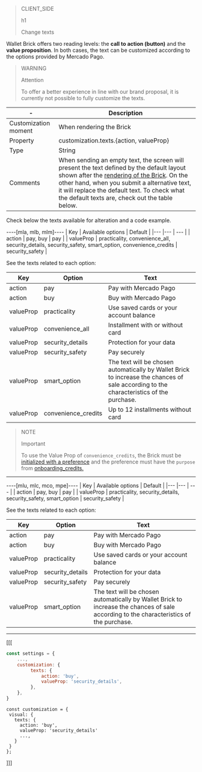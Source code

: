 > CLIENT_SIDE
>
> h1
>
> Change texts

Wallet Brick offers two reading levels: the **call to action (button)** and the **value proposition**. In both cases, the text can be customized according to the options provided by Mercado Pago.

> WARNING
>
> Attention
>
> To offer a better experience in line with our brand proposal, it is currently not possible to fully customize the texts.

| - | Description |
| --- | --- |
| Customization moment  | When rendering the Brick  |
| Property  | customization.texts.{action, valueProp} |
| Type  | String  |
| Comments  | When sending an empty text, the screen will present the text defined by the default layout shown after the [rendering of the Brick](/developers/en/docs/checkout-bricks/wallet-brick/default-rendering#bookmark_renderizar_o_brick). On the other hand, when you submit a alternative text, it will replace the default text. To check what the default texts are, check out the table below. |

Check below the texts available for alteration and a code example.

----[mla, mlb, mlm]----
| Key | Available options | Default |
|--- |--- | --- |
| action | pay, buy | pay |
| valueProp | practicality, convenience_all, security_details, security_safety, smart_option, convenience_credits | security_safety |

See the texts related to each option:

| Key | Option | Text |
|--- |--- | --- |
|action |pay | Pay with Mercado Pago |
|action |buy | Buy with Mercado Pago |
|valueProp |practicality | Use saved cards or your account balance |
|valueProp |convenience_all | Installment with or without card |
|valueProp |security_details | Protection for your data |
|valueProp |security_safety | Pay securely |
|valueProp |smart_option| The text will be chosen automatically by Wallet Brick to increase the chances of sale according to the characteristics of the purchase. |
|valueProp |convenience_credits| Up to 12 installments without card |

> NOTE
>
> Important
>
> To use the Value Prop of `convenience_credits`, the Brick must be [initialized with a preference](/developers/en/docs/checkout-bricks/wallet-brick/additional-customization/preference-startup) and the preference must have the `purpose` from [onboarding_credits.](/developers/en/docs/checkout-bricks/wallet-brick/additional-customization/preferences)

------------
----[mlu, mlc, mco, mpe]----
| Key | Available options | Default |
|--- |--- | --- |
| action | pay, buy | pay |
| valueProp | practicality, security_details, security_safety, smart_option | security_safety |

See the texts related to each option:

| Key | Option | Text |
|--- |--- | --- |
|action |pay | Pay with Mercado Pago |
|action |buy | Buy with Mercado Pago |
|valueProp |practicality | Use saved cards or your account balance |
|valueProp |security_details | Protection for your data |
|valueProp |security_safety | Pay securely |
|valueProp |smart_option| The text will be chosen automatically by Wallet Brick to increase the chances of sale according to the characteristics of the purchase. |

------------

[[[
```javascript
const settings = {
    ...,
    customization: {
         texts: {
             action: 'buy',
             valueProp: 'security_details',
         },
    },
}
```
```react-jsx
const customization = {
 visual: {
   texts: {
     action: 'buy',
     valueProp: 'security_details'
     ...,
   }
 }
};
```
]]]